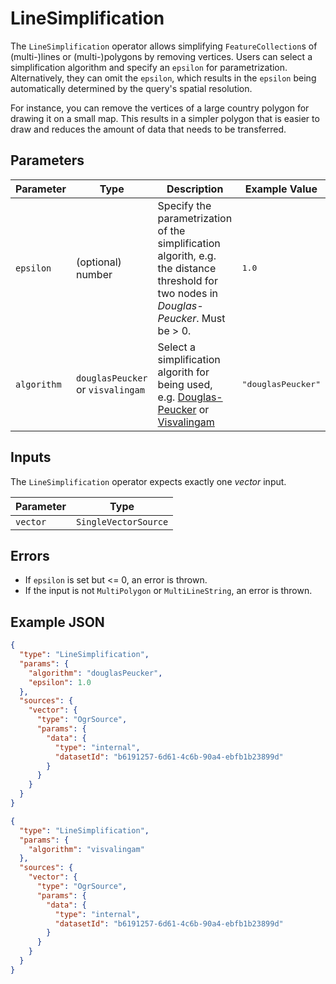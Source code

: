 # LineSimplification

The `LineSimplification` operator allows simplifying `FeatureCollection`s of (multi-)lines or (multi-)polygons by removing vertices.
Users can select a simplification algorithm and specify an `epsilon` for parametrization.
Alternatively, they can omit the `epsilon`, which results in the `epsilon` being automatically determined by the query's spatial resolution.

For instance, you can remove the vertices of a large country polygon for drawing it on a small map.
This results in a simpler polygon that is easier to draw and reduces the amount of data that needs to be transferred.

## Parameters

| Parameter   | Type                              | Description                                                                                                                                                                                                                                 | Example Value               |
| ----------- | --------------------------------- | ------------------------------------------------------------------------------------------------------------------------------------------------------------------------------------------------------------------------------------------- | --------------------------- |
| `epsilon`   | (optional) number                 | Specify the parametrization of the simplification algorith, e.g. the distance threshold for two nodes in _Douglas-Peucker_. Must be > 0.                                                                                                    | <pre>1.0</pre>              |
| `algorithm` | `douglasPeucker` or `visvalingam` | Select a simplification algorith for being used, e.g. [Douglas-Peucker](https://en.wikipedia.org/wiki/Ramer%E2%80%93Douglas%E2%80%93Peucker_algorithm) or [Visvalingam](https://en.wikipedia.org/wiki/Visvalingam%E2%80%93Whyatt_algorithm) | <pre>"douglasPeucker"</pre> |

## Inputs

The `LineSimplification` operator expects exactly one _vector_ input.

| Parameter | Type                 |
| --------- | -------------------- |
| `vector`  | `SingleVectorSource` |

## Errors

- If `epsilon` is set but <= 0, an error is thrown.
- If the input is not `MultiPolygon` or `MultiLineString`, an error is thrown.

## Example JSON

```json
{
  "type": "LineSimplification",
  "params": {
    "algorithm": "douglasPeucker",
    "epsilon": 1.0
  },
  "sources": {
    "vector": {
      "type": "OgrSource",
      "params": {
        "data": {
          "type": "internal",
          "datasetId": "b6191257-6d61-4c6b-90a4-ebfb1b23899d"
        }
      }
    }
  }
}
```

```json
{
  "type": "LineSimplification",
  "params": {
    "algorithm": "visvalingam"
  },
  "sources": {
    "vector": {
      "type": "OgrSource",
      "params": {
        "data": {
          "type": "internal",
          "datasetId": "b6191257-6d61-4c6b-90a4-ebfb1b23899d"
        }
      }
    }
  }
}
```

